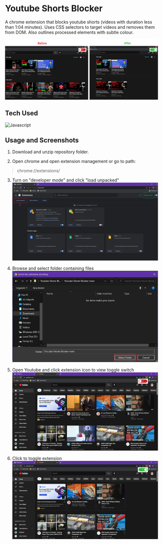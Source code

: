 # Youtube Shorts Blocker

A chrome extension that blocks youtube shorts (videos with duration less than 1:04 minutes). Uses CSS selectors to target videos and removes them from DOM. Also outlines processed elements with subtle colour.

![preview](readme/pre.png)


## Tech Used

![Javascript](https://img.shields.io/badge/JavaScript-323330?style=for-the-badge&logo=javascript&logoColor=F7DF1E)


## Usage and Screenshots

1. Download and unzip repository folder.

2. Open chrome and open extension management or go to path:
> chrome://extensions/

3. Turn on "developer mode" and click "load unpacked"
![Extension page](readme/1.png)

4. Browse and select folder containing files
![Extension folder](readme/2.png)

5. Open Youtube and click extension icon to view toggle switch
![youtube page](readme/3.jpg)

6. Click to toggle extension
![youtube page working](readme/4.jpg)


